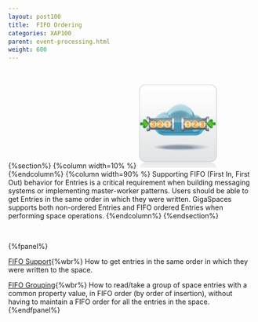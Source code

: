 ```yaml
---
layout: post100
title:  FIFO Ordering
categories: XAP100
parent: event-processing.html
weight: 600
---
```


<br>

{%section%}
{%column width=10% %}
![fifo-groups.png](/attachment_files/subject/fifo-groups.png)
{%endcolumn%}
{%column width=90% %}
Supporting FIFO (First In, First Out) behavior for Entries is a critical requirement when building messaging systems or implementing master-worker patterns. Users should be able to get Entries in the same order in which they were written. GigaSpaces supports both non-ordered Entries and FIFO ordered Entries when performing space operations.
{%endcolumn%}
{%endsection%}

<br>

{%fpanel%}

[FIFO Support](./fifo-support.html){%wbr%}
How to get entries in the same order in which they were written to the space.

[FIFO Grouping](./fifo-grouping.html){%wbr%}
How to read/take a group of space entries with a common property value, in FIFO order (by order of insertion), without having to maintain a FIFO order for all the entries in the space.
{%endfpanel%}

